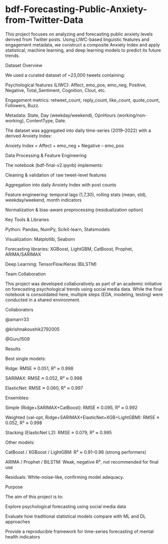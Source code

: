 # bdf-Forecasting-Public-Anxiety-from-Twitter-Data

This project focuses on analyzing and forecasting public anxiety levels derived from Twitter posts. Using LIWC-based linguistic features and engagement metadata, we construct a composite Anxiety Index and apply statistical, machine learning, and deep learning models to predict its future trends.

Dataset Overview

We used a curated dataset of ~23,000 tweets containing:

Psychological features (LIWC): Affect, emo_pos, emo_neg, Positive, Negative, Total_Sentiment, Cognition, Clout, etc.

Engagement metrics: retweet_count, reply_count, like_count, quote_count, Followers, Buzz.

Metadata: State, Day (weekday/weekend), OpnHours (working/non-working), ContentType, Date.

The dataset was aggregated into daily time-series (2019–2022) with a derived Anxiety Index:

Anxiety Index = Affect + emo_neg + Negative – emo_pos

Data Processing & Feature Engineering

The notebook (bdf-final-v2.ipynb) implements:

Cleaning & validation of raw tweet-level features

Aggregation into daily Anxiety Index with post counts

Feature engineering: temporal lags (1,7,30), rolling stats (mean, std), weekday/weekend, month indicators

Normalization & bias-aware preprocessing (residualization option)

Key Tools & Libraries

Python: Pandas, NumPy, Scikit-learn, Statsmodels

Visualization: Matplotlib, Seaborn

Forecasting libraries: XGBoost, LightGBM, CatBoost, Prophet, ARIMA/SARIMAX

Deep Learning: TensorFlow/Keras (BiLSTM)

Team Collaboration

This project was developed collaboratively as part of an academic initiative on forecasting psychological trends using social media data. While the final notebook is consolidated here, multiple steps (EDA, modeling, testing) were conducted in a shared environment.

Collaborators

@amarrr33

@krishnakoushik2792005

@Guru1509

Results

Best single models:

Ridge: RMSE ≈ 0.051, R² ≈ 0.998

SARIMAX: RMSE ≈ 0.052, R² ≈ 0.998

ElasticNet: RMSE ≈ 0.060, R² ≈ 0.997

Ensembles:

Simple (Ridge+SARIMAX+CatBoost): RMSE ≈ 0.095, R² ≈ 0.992

Weighted (val-opt, Ridge+SARIMAX+ElasticNet+XGB+LightGBM): RMSE ≈ 0.052, R² ≈ 0.998

Stacking (ElasticNet L2): RMSE ≈ 0.079, R² ≈ 0.995

Other models:

CatBoost / XGBoost / LightGBM: R² ≈ 0.91–0.96 (strong performers)

ARIMA / Prophet / BiLSTM: Weak, negative R², not recommended for final use

Residuals: White-noise-like, confirming model adequacy.

Purpose

The aim of this project is to:

Explore psychological forecasting using social media data

Evaluate how traditional statistical models compare with ML and DL approaches

Provide a reproducible framework for time-series forecasting of mental health indicators
